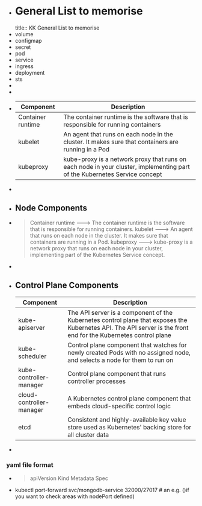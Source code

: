 - # General List to memorise
  title:: KK General List to memorise
- volume
- configmap
- secret
- pod
- service
- ingress
- deployment
- sts
-
-
- |Component|Description|
  |--|--|
  |Container runtime|The container runtime is the software that is responsible for running containers|
  |kubelet|An agent that runs on each node in the cluster. It makes sure that containers are running in a Pod|
  |kubeproxy|kube-proxy is a network proxy that runs on each node in your cluster, implementing part of the Kubernetes Service concept|
-
- ## Node Components
- > Container runtime  ---> The container runtime is the software that is responsible for running containers.
  > kubelet            ---> An agent that runs on each node in the cluster. It makes sure that containers are running in a Pod.
  > kubeproxy          ---> kube-proxy is a network proxy that runs on each node in your cluster, implementing part of the Kubernetes Service concept.
-
- ## Control Plane Components
  | **Component**              | **Description**                                                                                                                                                 |
  |----------------------------|---------------------------------------------------------------------------------------------------------------------------------------------------------------|
  | kube-apiserver           | The API server is a component of the Kubernetes control plane that exposes the Kubernetes API. The API server is the front end for the Kubernetes control plane |
  | kube-scheduler           | Control plane component that watches for newly created Pods with no assigned node, and selects a node for them to run on                                        |
  | kube-controller-manager  | Control plane component that runs controller processes                                                                                                          |
  | cloud-controller-manager | A Kubernetes control plane component that embeds cloud-specific control logic                                                                                   |
  | etcd                     | Consistent and highly-available key value store used as Kubernetes' backing store for all cluster data                                                          |
-
### yaml file format
- >apiVersion
  Kind
  Metadata
  Spec
- kubectl port-forward svc/mongodb-service 32000/27017  # an e.g. ()if you want to check areas with nodePort defined)
